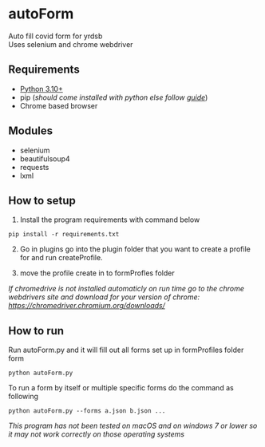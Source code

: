 # autoForm
Auto fill covid form for yrdsb\
Uses selenium and chrome webdriver
## Requirements
- [Python 3.10+](https://www.python.org/downloads/)
- pip (*should come installed with python else follow [guide](https://pip.pypa.io/en/latest/installation/)*)
- Chrome based browser
## Modules
- selenium
- beautifulsoup4
- requests
- lxml
## How to setup
1. Install the program requirements with command below
```
pip install -r requirements.txt
```
2. Go in plugins go into the plugin folder that you want to create a profile for and run createProfile.

3. move the profile create in to formProfles folder

*If chromedrive is not installed automaticly on run time go to the chrome webdrivers site and download for your version of chrome: https://chromedriver.chromium.org/downloads/*

## How to run
Run autoForm.py and it will fill out all forms set up in formProfiles folder form
```
python autoForm.py
```
To run a form by itself or multiple specific forms do the command as following
```
python autoForm.py --forms a.json b.json ...
```
*This program has not been tested on macOS and on windows 7 or lower so it may not work correctly on those operating systems*
